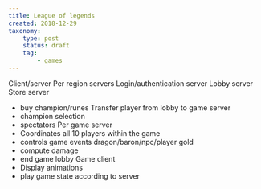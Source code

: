```yaml
---
title: League of legends
created: 2018-12-29
taxonomy:
    type: post
    status: draft
    tag:
        - games
---
```


Client/server
Per region servers
Login/authentication server
Lobby server
Store server
- buy champion/runes
Transfer player from lobby to game server
- champion selection
- spectators
Per game server
- Coordinates all 10 players within the game
- controls game events dragon/baron/npc/player gold
- compute damage
- end game lobby
Game client
- Display animations
- play game state according to server
